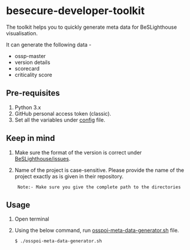 # besecure-developer-toolkit

The toolkit helps you to quickly generate meta data for BeSLighthouse visualisation. 

It can generate the following data - 
- ossp-master
- version details
- scorecard
- criticality score

## Pre-requisites

1. Python 3.x
2. GitHub personal access token (classic).
3. Set all the variables under [config](acc-config.cfg) file.

## Keep in mind

1. Make sure the format of the version is correct under [BeSLighthouse/issues](https://github.com/Be-Secure/BeSLighthouse/issues).
2. Name of the project is case-sensitive. Please provide the name of the project exactly as is given in their repository.
   
    ` Note:- Make sure you give the complete path to the directories`

## Usage
1. Open terminal
2. Using the below command, run [osspoi-meta-data-generator.sh](scripts/osspoi-meta-data-generator.sh) file.
    
    `$ ./osspoi-meta-data-generator.sh`
